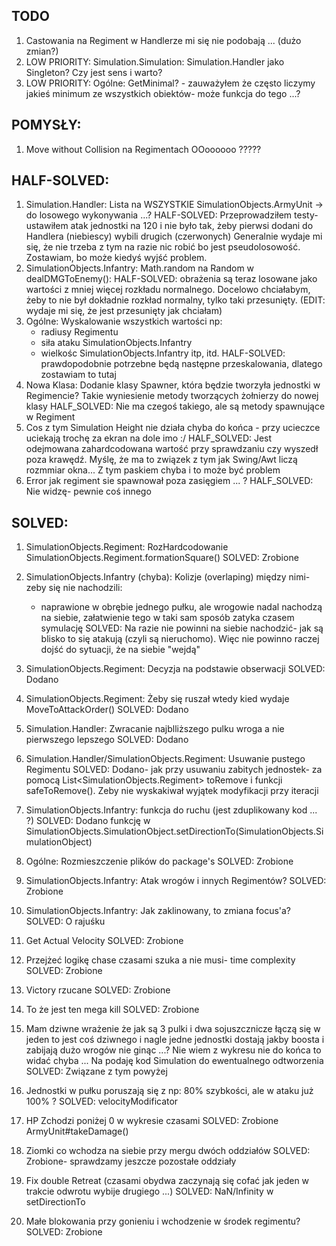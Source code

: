 ## TODO
1. Castowania na Regiment w Handlerze mi się nie podobają ... (dużo zmian?)
1. LOW PRIORITY: Simulation.Simulation: Simulation.Handler jako Singleton? Czy jest sens i warto?
1. LOW PRIORITY: Ogólne: GetMinimal? - zauważyłem że często liczymy jakieś minimum ze wszystkich obiektów- może funkcja do tego ...?


## POMYSŁY:
1. Move without Collision na Regimentach OOoooooo ?????


## HALF-SOLVED:
1. Simulation.Handler: Lista na WSZYSTKIE SimulationObjects.ArmyUnit -> do losowego wykonywania ...?
    HALF-SOLVED: Przeprowadziłem testy- ustawiłem atak jednostki na 120 i nie było tak, żeby pierwsi dodani do Handlera (niebiescy) wybili drugich (czerwonych)
        Generalnie wydaje mi się, że nie trzeba z tym na razie nic robić bo jest pseudolosowość. Zostawiam, bo może kiedyś wyjść problem.
1. SimulationObjects.Infantry: Math.random na Random w dealDMGToEnemy():
    HALF-SOLVED: obrażenia są teraz losowane jako wartości z mniej więcej rozkładu normalnego. Docelowo chciałabym, żeby to nie był dokładnie rozkład normalny, tylko taki przesunięty. (EDIT: wydaje mi się, że jest przesunięty jak chciałam)
1. Ogólne: Wyskalowanie wszystkich wartości np:
    - radiusy Regimentu
    - siła ataku SimulationObjects.Infantry
    - wielkośc SimulationObjects.Infantry itp, itd.
    HALF-SOLVED: prawdopodobnie potrzebne będą następne przeskalowania, dlatego zostawiam to tutaj
1. Nowa Klasa: Dodanie klasy Spawner, która będzie tworzyła jednostki w Regimencie? Takie wyniesienie metody tworzących żołnierzy do nowej klasy
    HALF_SOLVED: Nie ma czegoś takiego, ale są metody spawnujące w Regiment
1. Cos z tym Simulation Height nie działa chyba do końca - przy ucieczce uciekają trochę za ekran na dole imo :/
    HALF_SOLVED: Jest odejmowana zahardcodowana wartość przy sprawdzaniu czy wyszedł poza krawędź. Myślę, że ma to związek z tym jak Swing/Awt liczą rozmmiar okna... Z tym paskiem chyba i to może być problem
1. Error jak regiment sie spawnował poza zasięgiem ... ?
    HALF_SOLVED: Nie widzę- pewnie coś innego
## SOLVED:


1. SimulationObjects.Regiment: RozHardcodowanie SimulationObjects.Regiment.formationSquare()
    SOLVED: Zrobione
1. SimulationObjects.Infantry (chyba): Kolizje (overlaping) między nimi- zeby się nie nachodzili:
	- naprawione w obrębie jednego pułku, ale wrogowie nadal nachodzą na siebie, załatwienie tego w taki sam sposób zatyka czasem symulację
	SOLVED: Na razie nie powinni na siebie nachodzić- jak są blisko to się atakują (czyli są nieruchomo). Więc nie powinno raczej dojść do sytuacji, że na siebie "wejdą"	
	
2. SimulationObjects.Regiment: Decyzja na podstawie obserwacji
    SOLVED: Dodano
3. SimulationObjects.Regiment: Żeby się ruszał wtedy kied wydaje MoveToAttackOrder()
    SOLVED: Dodano
4. Simulation.Handler: Zwracanie najblliższego pulku wroga a nie pierwszego lepszego
    SOLVED: Dodano
5. Simulation.Handler/SimulationObjects.Regiment: Usuwanie pustego Regimentu
    SOLVED: Dodano- jak przy usuwaniu zabitych jednostek- za pomocą List<SimulationObjects.Regiment> toRemove i funkcji safeToRemove(). Zeby nie wyskakiwał wyjątek modyfikacji przy iteracji
6. SimulationObjects.Infantry: funkcja do ruchu (jest zduplikowany kod ... ?)
    SOLVED: Dodano funkcję w SimulationObjects.SimulationObject.setDirectionTo(SimulationObjects.SimulationObject)
1. Ogólne: Rozmieszczenie plików do package's
    SOLVED: Zrobione
1. SimulationObjects.Infantry: Atak wrogów i innych Regimentów?
    SOLVED: Zrobione
1. SimulationObjects.Infantry: Jak zaklinowany, to zmiana focus'a?
    SOLVED: O rajuśku 
1. Get Actual Velocity
    SOLVED: Zrobione
1. Przejżeć logikę chase czasami szuka a nie musi- time complexity
    SOLVED: Zrobione
1. Victory rzucane
    SOLVED: Zrobione
1. To że jest ten mega kill
    SOLVED: Zrobione
1. Mam dziwne wrażenie że jak są 3 pulki i dwa sojuszcznicze łączą się w jeden to jest coś dziwnego i nagle jedne jednostki dostają jakby boosta i zabijają dużo wrogów nie ginąc ...?
Nie wiem z wykresu nie do końca to widać chyba ... Na podaję kod Simulation do ewentualnego odtworzenia
    SOLVED: Związane z tym powyżej
1. Jednostki w pułku poruszają się z np: 80% szybkości, ale w ataku już 100% ?
    SOLVED: velocityModificator
1. HP Zchodzi poniżej 0 w wykresie czasami
    SOLVED: Zrobione ArmyUnit#takeDamage()
1. Ziomki co wchodza na siebie przy mergu dwóch oddziałów
    SOLVED: Zrobione- sprawdzamy jeszcze pozostałe oddziały
1. Fix double Retreat (czasami obydwa zaczynają się cofać jak jeden w trakcie odwrotu wybije drugiego ...)
    SOLVED: NaN/Infinity w setDirectionTo
1. Małe blokowania przy gonieniu i wchodzenie w środek regimentu?
    SOLVED: Zrobione
    
